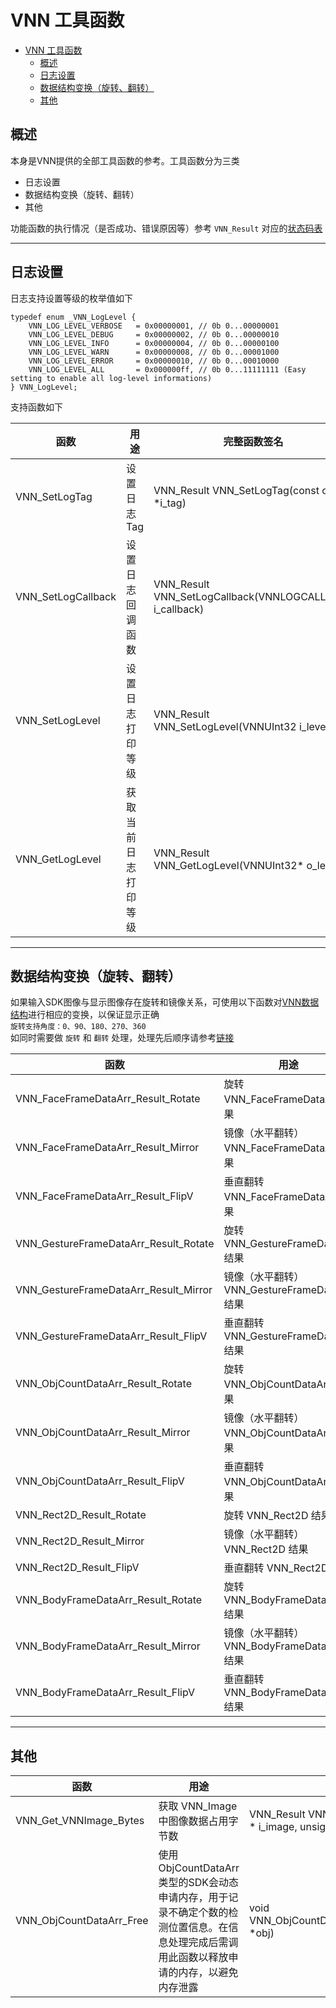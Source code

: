 # VNN 工具函数
- [VNN 工具函数](#vnn-工具函数)
  - [概述](#概述)
  - [日志设置](#日志设置)
  - [数据结构变换（旋转、翻转）](#数据结构变换旋转翻转)
  - [其他](#其他)

## 概述

本身是VNN提供的全部工具函数的参考。工具函数分为三类
- 日志设置
- 数据结构变换（旋转、翻转）
- 其他

功能函数的执行情况（是否成功、错误原因等）参考 ```VNN_Result``` 对应的[状态码表](./status_code.md)

---

## 日志设置
日志支持设置等级的枚举值如下

    typedef enum _VNN_LogLevel {
        VNN_LOG_LEVEL_VERBOSE   = 0x00000001, // 0b 0...00000001
        VNN_LOG_LEVEL_DEBUG     = 0x00000002, // 0b 0...00000010
        VNN_LOG_LEVEL_INFO      = 0x00000004, // 0b 0...00000100
        VNN_LOG_LEVEL_WARN      = 0x00000008, // 0b 0...00001000
        VNN_LOG_LEVEL_ERROR     = 0x00000010, // 0b 0...00010000
        VNN_LOG_LEVEL_ALL       = 0x000000ff, // 0b 0...11111111 (Easy setting to enable all log-level informations)
    } VNN_LogLevel;

支持函数如下

| 函数               | 用途                 | 完整函数签名                                             |
| ------------------ | -------------------- | -------------------------------------------------------- |
| VNN_SetLogTag      | 设置日志Tag          | VNN_Result VNN_SetLogTag(const char *i_tag)              |
| VNN_SetLogCallback | 设置日志回调函数     | VNN_Result VNN_SetLogCallback(VNNLOGCALLBACK i_callback) |
| VNN_SetLogLevel    | 设置日志打印等级     | VNN_Result VNN_SetLogLevel(VNNUInt32 i_level)            |
| VNN_GetLogLevel    | 获取当前日志打印等级 | VNN_Result VNN_GetLogLevel(VNNUInt32* o_level)           |

---

## 数据结构变换（旋转、翻转）
如果输入SDK图像与显示图像存在旋转和镜像关系，可使用以下函数对[VNN数据结构](./vnn_data_structure.md)进行相应的变换，以保证显示正确   
```旋转支持角度：0、90、180、270、360```   
如同时需要做 ```旋转``` 和  ```翻转``` 处理，处理先后顺序请参考[链接](./how_to_use_vnn_image.md#朝向描述-ori_fmt-及其类型-vnn_orient_fmt)   

| 函数                                  | 用途                                         | 完整函数签名                                                                                |
| ------------------------------------- | -------------------------------------------- | ------------------------------------------------------------------------------------------- |
| VNN_FaceFrameDataArr_Result_Rotate    | 旋转VNN_FaceFrameDataArr 结果                | VNN_Result VNN_FaceFrameDataArr_Result_Rotate(VNN_FaceFrameDataArr* data, int rotate);      |
| VNN_FaceFrameDataArr_Result_Mirror    | 镜像（水平翻转）VNN_FaceFrameDataArr 结果    | VNN_Result VNN_FaceFrameDataArr_Result_Mirror(VNN_FaceFrameDataArr* data)                   |
| VNN_FaceFrameDataArr_Result_FlipV     | 垂直翻转 VNN_FaceFrameDataArr 结果           | VNN_Result VNN_FaceFrameDataArr_Result_FlipV(VNN_FaceFrameDataArr* data)                    |
| VNN_GestureFrameDataArr_Result_Rotate | 旋转 VNN_GestureFrameDataArr 结果            | VNN_Result VNN_GestureFrameDataArr_Result_Rotate(VNN_GestureFrameDataArr* data, int rotate) |
| VNN_GestureFrameDataArr_Result_Mirror | 镜像（水平翻转）VNN_GestureFrameDataArr 结果 | VNN_Result VNN_GestureFrameDataArr_Result_Mirror(VNN_GestureFrameDataArr* data)             |
| VNN_GestureFrameDataArr_Result_FlipV  | 垂直翻转 VNN_GestureFrameDataArr 结果        | VNN_Result VNN_GestureFrameDataArr_Result_FlipV(VNN_GestureFrameDataArr* data)              |
| VNN_ObjCountDataArr_Result_Rotate     | 旋转 VNN_ObjCountDataArr 结果                | VNN_Result VNN_ObjCountDataArr_Result_Rotate(VNN_ObjCountDataArr* data, int rotate)         |
| VNN_ObjCountDataArr_Result_Mirror     | 镜像（水平翻转）VNN_ObjCountDataArr 结果     | VNN_Result VNN_ObjCountDataArr_Result_Mirror(VNN_ObjCountDataArr* data)                     |
| VNN_ObjCountDataArr_Result_FlipV      | 垂直翻转 VNN_ObjCountDataArr 结果            | VNN_Result VNN_ObjCountDataArr_Result_FlipV(VNN_ObjCountDataArr* data)                      |
| VNN_Rect2D_Result_Rotate              | 旋转 VNN_Rect2D 结果                         | VNN_Result VNN_Rect2D_Result_Rotate(VNN_Rect2D* data, int rotate)                           |
| VNN_Rect2D_Result_Mirror              | 镜像（水平翻转）VNN_Rect2D 结果              | VNN_Result VNN_Rect2D_Result_Mirror(VNN_Rect2D* data)                                       |
| VNN_Rect2D_Result_FlipV               | 垂直翻转 VNN_Rect2D 结果                     | VNN_Result VNN_Rect2D_Result_FlipV(VNN_Rect2D* data)                                        |
| VNN_BodyFrameDataArr_Result_Rotate    | 旋转 VNN_BodyFrameDataArr 结果               | VNN_Result VNN_BodyFrameDataArr_Result_Rotate(VNN_BodyFrameDataArr* data, int rotate)       |
| VNN_BodyFrameDataArr_Result_Mirror    | 镜像（水平翻转） VNN_BodyFrameDataArr 结果   | VNN_Result VNN_BodyFrameDataArr_Result_Mirror(VNN_BodyFrameDataArr* data)                   |
| VNN_BodyFrameDataArr_Result_FlipV     | 垂直翻转 VNN_BodyFrameDataArr 结果           | VNN_Result VNN_BodyFrameDataArr_Result_FlipV(VNN_BodyFrameDataArr* data)                    |

---

## 其他
| 函数                                | 用途                                                                                                                                       | 完整函数签名                                                                                                           |
| ----------------------------------- | ------------------------------------------------------------------------------------------------------------------------------------------ | ---------------------------------------------------------------------------------------------------------------------- |
| VNN_Get_VNNImage_Bytes               | 获取 VNN_Image 中图像数据占用字节数                                                                                                        | VNN_Result VNN_Get_VNNImage_Bytes(const void * i_image, unsigned int * o_bytes)                                         |
| VNN_ObjCountDataArr_Free            | 使用ObjCountDataArr类型的SDK会动态申请内存，用于记录不确定个数的检测位置信息。在信息处理完成后需调用此函数以释放申请的内存，以避免内存泄露 | void VNN_ObjCountDataArr_Free(VNN_ObjCountDataArr *obj)                                                                |
